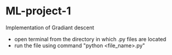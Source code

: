 # ML-project-1
Implementation of Gradiant descent 
- open terminal from the directory in which .py files are located
- run the file using command "python <file_name>.py"
